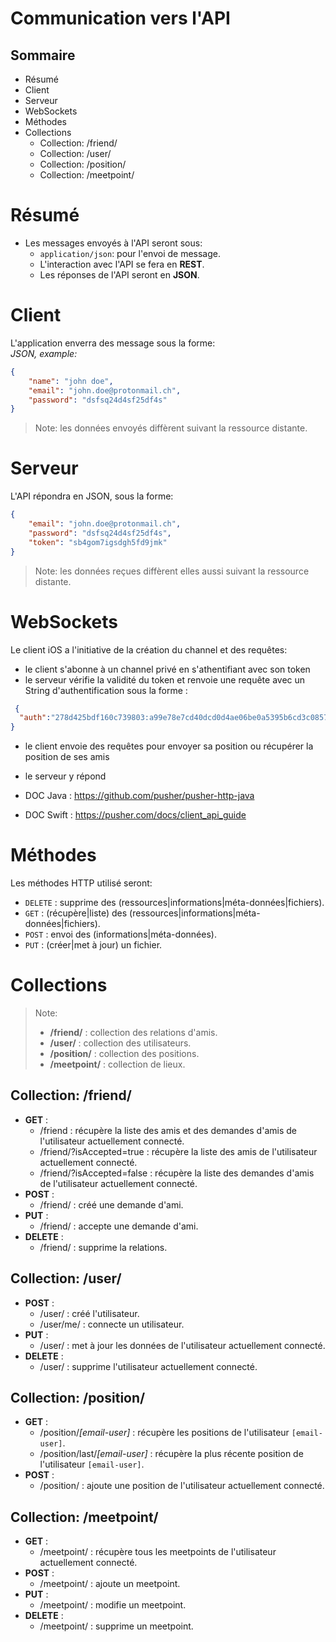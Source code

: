 # Communication vers l'API

## Sommaire
* Résumé
* Client
* Serveur
* WebSockets
* Méthodes
* Collections
	* Collection: /friend/
	* Collection: /user/
	* Collection: /position/
	* Collection: /meetpoint/

# Résumé
* Les messages envoyés à l'API seront sous:
	* `application/json`: pour l'envoi de message.
	* L'interaction avec l'API se fera en **REST**.
	* Les réponses de l'API seront en **JSON**.

# Client
L'application enverra des message sous la forme:<br>
*JSON, example:*
```json
{
	"name": "john doe",
	"email": "john.doe@protonmail.ch",
	"password": "dsfsq24d4sf25df4s"
}
```
> Note: les données envoyés diffèrent suivant la ressource distante.

# Serveur
L'API répondra en JSON, sous la forme:
```json
{
	"email": "john.doe@protonmail.ch",
	"password": "dsfsq24d4sf25df4s",
	"token": "sb4gom7igsdgh5fd9jmk"
}
```
> Note: les données reçues diffèrent elles aussi suivant la ressource distante.

# WebSockets
Le client iOS a l'initiative de la création du channel et des requêtes:
 * le client s'abonne à un channel privé en s'athentifiant avec son token
 * le serveur vérifie la validité du token et renvoie une requête avec un String
 d'authentification sous la forme :
```json
 {
  "auth":"278d425bdf160c739803:a99e78e7cd40dcd0d4ae06be0a5395b6cd3c085764229fd40b39ce92c39af33e"
}
```
 * le client envoie des requêtes pour envoyer sa position ou récupérer la position de ses amis
 * le serveur y répond

* DOC Java : https://github.com/pusher/pusher-http-java
* DOC Swift : https://pusher.com/docs/client_api_guide

# Méthodes
Les méthodes HTTP utilisé seront:

* `DELETE`	: supprime des (ressources|informations|méta-données|fichiers).
* `GET`		: (récupère|liste) des (ressources|informations|méta-données|fichiers).
* `POST`	: envoi des (informations|méta-données).
* `PUT`		: (créer|met à jour) un fichier.

# Collections
> Note:
> * **/friend/**	: collection des relations d'amis.<br>
> * **/user/**		: collection des utilisateurs.<br>
> * **/position/**	: collection des positions.<br>
> * **/meetpoint/**	: collection de lieux.

## Collection: /friend/
* **GET** :
	* /friend		: récupère la liste des amis et des demandes d'amis de l'utilisateur actuellement connecté.
	* /friend/?isAccepted=true	: récupère la liste des amis de l'utilisateur actuellement connecté.
	* /friend/?isAccepted=false	: récupère la liste des demandes d'amis de l'utilisateur actuellement connecté.
* **POST** :
	* /friend/		: créé une demande d'ami.
* **PUT** :
	* /friend/			: accepte une demande d'ami.
* **DELETE** :
	* /friend/		: supprime la relations.

## Collection: /user/
* **POST** :
	* /user/			: créé l'utilisateur.
	* /user/me/			: connecte un utilisateur.
* **PUT** :
	* /user/			: met à jour les données de l'utilisateur actuellement connecté.
* **DELETE** :
	* /user/			: supprime l'utilisateur actuellement connecté.

## Collection: /position/
* **GET** :
	* /position/*[email-user]*			: récupère les positions de l'utilisateur `[email-user]`.
	* /position/last/*[email-user]*		: récupère la plus récente position de l'utilisateur `[email-user]`.
* **POST** :
	* /position/				: ajoute une position de l'utilisateur actuellement connecté.

## Collection: /meetpoint/
* **GET** :
	* /meetpoint/				: récupère tous les meetpoints de l'utilisateur actuellement connecté.
* **POST** :
	* /meetpoint/				: ajoute un meetpoint.
* **PUT** :
	* /meetpoint/				: modifie un meetpoint.
* **DELETE** :
	* /meetpoint/				: supprime un meetpoint.
